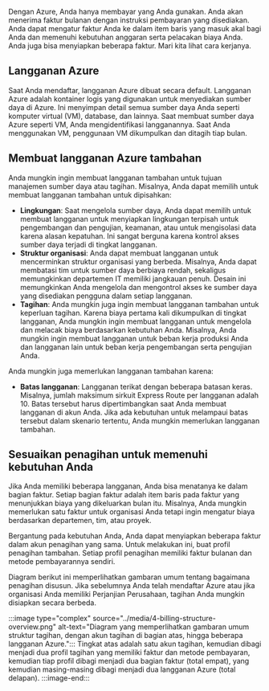 Dengan Azure, Anda hanya membayar yang Anda gunakan. Anda akan menerima faktur bulanan dengan instruksi pembayaran yang disediakan. Anda dapat mengatur faktur Anda ke dalam item baris yang masuk akal bagi Anda dan memenuhi kebutuhan anggaran serta pelacakan biaya Anda. Anda juga bisa menyiapkan beberapa faktur. Mari kita lihat cara kerjanya.

## <a name="azure-subscription"></a>Langganan Azure

Saat Anda mendaftar, langganan Azure dibuat secara default. Langganan Azure adalah kontainer logis yang digunakan untuk menyediakan sumber daya di Azure. Ini menyimpan detail semua sumber daya Anda seperti komputer virtual (VM), database, dan lainnya. Saat membuat sumber daya Azure seperti VM, Anda mengidentifikasi langganannya.  Saat Anda menggunakan VM, penggunaan VM dikumpulkan dan ditagih tiap bulan.

## <a name="create-additional-azure-subscriptions"></a>Membuat langganan Azure tambahan

Anda mungkin ingin membuat langganan tambahan untuk tujuan manajemen sumber daya atau tagihan. Misalnya, Anda dapat memilih untuk membuat langganan tambahan untuk dipisahkan:

- **Lingkungan**: Saat mengelola sumber daya, Anda dapat memilih untuk membuat langganan untuk menyiapkan lingkungan terpisah untuk pengembangan dan pengujian, keamanan, atau untuk mengisolasi data karena alasan kepatuhan. Ini sangat berguna karena kontrol akses sumber daya terjadi di tingkat langganan.
- **Struktur organisasi**: Anda dapat membuat langganan untuk mencerminkan struktur organisasi yang berbeda. Misalnya, Anda dapat membatasi tim untuk sumber daya berbiaya rendah, sekaligus memungkinkan departemen IT memiliki jangkauan penuh. Desain ini memungkinkan Anda mengelola dan mengontrol akses ke sumber daya yang disediakan pengguna dalam setiap langganan.
- **Tagihan**: Anda mungkin juga ingin membuat langganan tambahan untuk keperluan tagihan. Karena biaya pertama kali dikumpulkan di tingkat langganan, Anda mungkin ingin membuat langganan untuk mengelola dan melacak biaya berdasarkan kebutuhan Anda. Misalnya, Anda mungkin ingin membuat langganan untuk beban kerja produksi Anda dan langganan lain untuk beban kerja pengembangan serta pengujian Anda.

Anda mungkin juga memerlukan langganan tambahan karena:

- **Batas langganan**: Langganan terikat dengan beberapa batasan keras. Misalnya, jumlah maksimum sirkuit Express Route per langganan adalah 10. Batas tersebut harus dipertimbangkan saat Anda membuat langganan di akun Anda. Jika ada kebutuhan untuk melampaui batas tersebut dalam skenario tertentu, Anda mungkin memerlukan langganan tambahan.

## <a name="customize-billing-to-meet-your-needs"></a>Sesuaikan penagihan untuk memenuhi kebutuhan Anda

Jika Anda memiliki beberapa langganan, Anda bisa menatanya ke dalam bagian faktur. Setiap bagian faktur adalah item baris pada faktur yang menunjukkan biaya yang dikeluarkan bulan itu.  Misalnya, Anda mungkin memerlukan satu faktur untuk organisasi Anda tetapi ingin mengatur biaya berdasarkan departemen, tim, atau proyek.

Bergantung pada kebutuhan Anda, Anda dapat menyiapkan beberapa faktur dalam akun penagihan yang sama. Untuk melakukan ini, buat profil penagihan tambahan. Setiap profil penagihan memiliki faktur bulanan dan metode pembayarannya sendiri.

Diagram berikut ini memperlihatkan gambaran umum tentang bagaimana penagihan disusun. Jika sebelumnya Anda telah mendaftar Azure atau jika organisasi Anda memiliki Perjanjian Perusahaan, tagihan Anda mungkin disiapkan secara berbeda.

:::image type="complex" source="../media/4-billing-structure-overview.png" alt-text="Diagram yang memperlihatkan gambaran umum struktur tagihan, dengan akun tagihan di bagian atas, hingga beberapa langganan Azure.":::
    Tingkat atas adalah satu akun tagihan, kemudian dibagi menjadi dua profil tagihan yang memiliki faktur dan metode pembayaran, kemudian tiap profil dibagi menjadi dua bagian faktur (total empat), yang kemudian masing-masing dibagi menjadi dua langganan Azure (total delapan).
:::image-end:::
